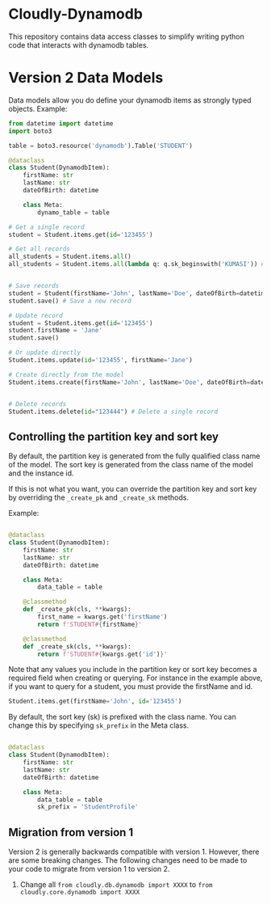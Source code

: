 # Cloudly-Dynamodb

This repository contains data access classes to simplify writing python code that interacts with
dynamodb tables.

# Version 2 Data Models

Data models allow you do define your dynamodb items as strongly typed objects.
Example:

```Python
from datetime import datetime
import boto3

table = boto3.resource('dynamodb').Table('STUDENT')

@dataclass
class Student(DynamodbItem):
    firstName: str
    lastName: str
    dateOfBirth: datetime

    class Meta:
        dynamo_table = table

# Get a single record
student = Student.items.get(id='123455')

# Get all records
all_students = Student.items.all()
all_students = Student.items.all(lambda q: q.sk_beginswith('KUMASI')) # Get one or more where sk begins with KUMASI


# Save records
student = Student(firstName='John', lastName='Doe', dateOfBirth=datetime.now())
student.save() # Save a new record

# Update record
student = Student.items.get(id='123455')
student.firstName = 'Jane'
student.save()

# Or update directly
Student.items.update(id='123455', firstName='Jane')

# Create directly from the model
Student.items.create(firstName='John', lastName='Doe', dateOfBirth=datetime.now()) # Create a new record


# Delete records
Student.items.delete(id="123444") # Delete a single record
```

## Controlling the partition key and sort key

By default, the partition key is generated from the fully qualified class name of
the model. The sort key is generated from the class name of the model and the instance id.

If this is not what you want, you can override the partition key and sort key by overriding
the `_create_pk` and `_create_sk` methods.

Example:

```Python

@dataclass
class Student(DynamodbItem):
    firstName: str
    lastName: str
    dateOfBirth: datetime

    class Meta:
        data_table = table

    @classmethod
    def _create_pk(cls, **kwargs):
        first_name = kwargs.get('firstName')
        return f'STUDENT#{firstName}'

    @classmethod
    def _create_sk(cls, **kwargs):
        return f'STUDENT#{kwargs.get('id')}'

```

Note that any values you include in the partition key or sort key
becomes a required field when creating or querying. For instance in the example above,
if you want to query for a student, you must provide the firstName and id.

```Python
Student.items.get(firstName='John', id='123455')
```

By default, the sort key (sk) is prefixed with the class name. You can change this by
specifying `sk_prefix` in the Meta class.

```Python

@dataclass
class Student(DynamodbItem):
    firstName: str
    lastName: str
    dateOfBirth: datetime

    class Meta:
        data_table = table
        sk_prefix = 'StudentProfile'

```

## Migration from version 1

Version 2 is generally backwards compatible with version 1. However, there are some breaking changes.
The following changes need to be made to your code to migrate from version 1 to version 2.

1. Change all `from cloudly.db.dynamodb import XXXX` to `from cloudly.core.dynamodb import XXXX`
